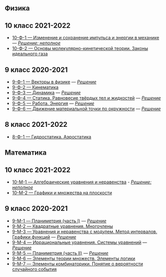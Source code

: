 ## Физика
## 10 класс 2021-2022
- [10-Ф-1 — Изменение и сохранение импульса и энергии в механике](../zftsh-files/2021-2022/physics/10-klass/Izmeneniye_i_sokhraneniye_impulsa_i_energii_v_mekhanike.pdf) — [*Решение: неполное*](../zftsh-files/2021-2022/physics/10-klass/answers/Izmeneniye_i_sokhraneniye_impulsa_i_energii_v_mekhanike_ANSWERS.pdf)
- [10-Ф-2 — Основы молекулярно-кинетической теории. Законы идеального газа](../zftsh-files/2021-2022/physics/10-klass/Osnovy_molekulyarno-kineticheskoy_teorii._Zakony_idealnogo_gaza.pdf)

## 9 класс 2020-2021
- [9-Ф-1 — Векторы в физике](../zftsh-files/2020-2021/physics/9-klass/Vektory_v_fizike.pdf) — [*Решение*](../zftsh-files/2020-2021/physics/9-klass/answers/Vektory_v_fizike_ANSWERS.pdf)
- [9-Ф-2 — Кинематика](../zftsh-files/2020-2021/physics/9-klass/Kinematika.pdf)
- [9-Ф-3 — Динамика](../zftsh-files/2020-2021/physics/9-klass/Dinamika.pdf) — [*Решение*](../zftsh-files/2020-2021/physics/9-klass/answers/Dinamika_ANSWERS.pdf)
- [9-Ф-4 — Статика. Равновесие твёрдых тел и жидкостей](../zftsh-files/2020-2021/physics/9-klass/Statika._Ravnovesiye_tverdykh_tel_i_zhidkostey.pdf) — [*Решение*](../zftsh-files/2020-2021/physics/9-klass/answers/Statika._Ravnovesiye_tverdykh_tel_i_zhidkostey_ANSWERS.pdf)
- [9-Ф-5 — Работа. Энергия](../zftsh-files/2020-2021/physics/9-klass/Rabota._Energiya.pdf) — [*Решение*](../zftsh-files/2020-2021/physics/9-klass/answers/Rabota._Energiya_ANSWERS.pdf)
- [9-Ф-6 — Движение материальной точки по окружности](../zftsh-files/2020-2021/physics/9-klass/Dvizheniye_materialnoy_tochki__po_okruzhnosti.pdf) — [*Решение*](../zftsh-files/2020-2021/physics/9-klass/answers/Dvizheniye_materialnoy_tochki__po_okruzhnosti_ANSWERS.pdf)

## 8 класс 2021-2022
- [8-Ф-1 — Гидростатика. Аэростатика](../zftsh-files/2021-2022/physics/8-klass/Gidrostatika._Aerostatika.pdf)

## Математика
## 10 класс 2021-2022
- [10-M-1 — Алгебраические уравнения и неравенства](../zftsh-files/2021-2022/maths/10-klass/Algebraicheskiye_uravneniya_i_neravenstva.pdf) - [*Решение: неполное*](../zftsh-files/2021-2022/maths/10-klass/answers/Algebraicheskiye_uravneniya_i_neravenstva_ANSWERS.pdf)
- [10-М-2 — Графики и множества на плоскости](../zftsh-files/2021-2022/maths/10-klass/Grafiki_i_mnozhestva_na_ploskosti.pdf)

## 9 класс 2020-2021
- [9-M-1 — Планиметрия (часть I)](../zftsh-files/2020-2021/maths/9-klass/Planimetriya_(chast_1).pdf) — [*Решение*](../zftsh-files/2020-2021/maths/9-klass/answers/Planimetriya_(chast_1)_ANSWERS.pdf)
- [9-M-2 — Квадратные уравнения. Многочлены](../zftsh-files/2020-2021/maths/9-klass/Kvadratnyye_uravneniya._Mnogochleny.pdf)
- [9-M-3 — Уравнения и неравенства с модулем. Метод интервалов. Графики функций](../zftsh-files/2020-2021/maths/9-klass/Uravneniya_i_neravenstva_s_modulem._Metod_intervalov._Grafiki_funktsy.pdf) — [*Решение*](../zftsh-files/2020-2021/maths/9-klass/answers/Uravneniya_i_neravenstva_s_modulem._Metod_intervalov._Grafiki_funktsy_ANSWERS.pdf)
- [9-M-4 — Иррациональные уравнения. Системы уравнений](../zftsh-files/2020-2021/maths/9-klass/Irratsionalnyye_uravneniya._Sistemy_uravneny.pdf) — [*Решение*](../zftsh-files/2020-2021/maths/9-klass/answers/Irratsionalnyye_uravneniya._Sistemy_uravneny_ANSWERS.pdf)
- [9-M-5 — Планиметрия (часть II)](../zftsh-files/2020-2021/maths/9-klass/Planimetriya_(Chast_2).pdf) — [*Решение*](../zftsh-files/2020-2021/maths/9-klass/answers/Planimetriya_(Chast_2)_ANSWERS.pdf)
- [9-M-6 — Элементы теории множеств. Элементы логики](../zftsh-files/2020-2021/maths/9-klass/Elementy_teorii_mnozhestv._Elementy_logiki.pdf)
- [9-M-7 — Элементы комбинаторики. Понятие о вероятности случайного события](../zftsh-files/2020-2021/maths/9-klass/Elementy_kombinatoriki._Ponyatiye_o_veroyatnosti_sluchaynogo_sobytiya.pdf)
